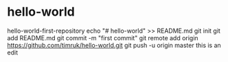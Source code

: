 # hello-world
hello-world-first-repository
echo "# hello-world" >> README.md
git init
git add README.md
git commit -m "first commit"
git remote add origin https://github.com/timruk/hello-world.git
git push -u origin master
this is an edit
